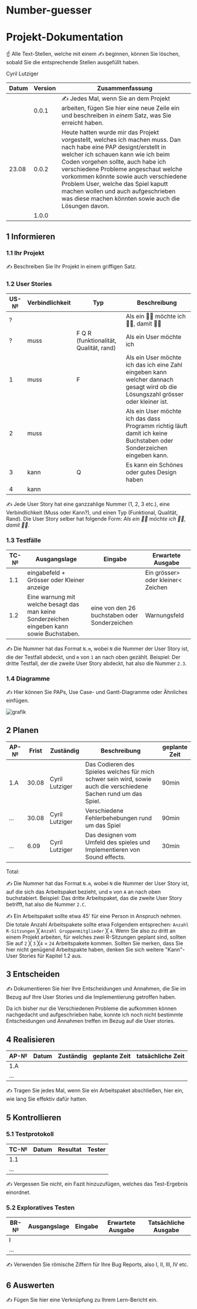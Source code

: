 # Number-guesser

# Projekt-Dokumentation

☝️ Alle Text-Stellen, welche mit einem ✍️ beginnen, können Sie löschen, sobald Sie die entsprechende Stellen ausgefüllt haben.

Cyril Lutziger

| Datum | Version | Zusammenfassung                                              |
| ----- | ------- | ------------------------------------------------------------ |
|       | 0.0.1   | ✍️ Jedes Mal, wenn Sie an dem Projekt arbeiten, fügen Sie hier eine neue Zeile ein und beschreiben in *einem* Satz, was Sie erreicht haben. |
| 23.08 | 0.0.2   | Heute hatten wurde mir das Projekt vorgestellt, welches ich machen muss. Dan nach habe eine PAP designt/erstellt in welcher ich schauen kann wie ich beim Coden vorgehen sollte, auch habe ich verschiedene Probleme angeschaut welche vorkommen könnte sowie auch verschiedene Problem User, welche das Spiel kaputt machen wollen und auch aufgeschrieben was diese machen könnten sowie auch die Lösungen davon.    |
|       | 1.0.0   |                                                              |

## 1 Informieren

### 1.1 Ihr Projekt

✍️ Beschreiben Sie Ihr Projekt in einem griffigen Satz.

### 1.2 User Stories

| US-№ | Verbindlichkeit | Typ  | Beschreibung                       |
| ---- | --------------- | ---- | ---------------------------------- |
| ?   |                 |      | Als ein 🤷‍♂️ möchte ich 🤷‍♂️, damit 🤷‍♂️ |
| ?    |      muss       | F Q R (funktionalität, Qualität, rand) |   Als ein User möchte ich       |
| 1    |      muss       |  F  | Als ein User möchte ich das ich eine Zahl eingeben kann welcher dannach gesagt wird ob die Lösungszahl grösser oder kleiner ist. |
| 2   |      muss       |     |   Als ein User möchte ich das dass Programm richtig läuft damit ich keine Buchstaben oder Sonderzeichen eingeben kann. |
| 3   |      kann       |  Q  |   Es kann ein Schönes oder gutes Design haben  |
| 4    |      kann       |     |

✍️ Jede User Story hat eine ganzzahlige Nummer (1, 2, 3 etc.), eine Verbindlichkeit (Muss oder Kann?), und einen Typ (Funktional, Qualität, Rand). Die User Story selber hat folgende Form: *Als ein 🤷‍♂️ möchte ich 🤷‍♂️, damit 🤷‍♂️*.

### 1.3 Testfälle

| TC-№ | Ausgangslage | Eingabe | Erwartete Ausgabe |
| ---- | ------------ | ------- | ----------------- |
| 1.1  | eingabefeld + Grösser oder Kleiner anzeige |         |    Ein grösser> oder kleiner< Zeichen   |
| 1.2  | Eine warnung mit welche besagt das man keine Sonderzeichen eingeben kann sowie Buchstaben.| eine von den 26 buchstaben oder Sonderzeichen |   Warnungsfeld|


✍️ Die Nummer hat das Format `N.m`, wobei `N` die Nummer der User Story ist, die der Testfall abdeckt, und `m` von `1` an nach oben gezählt. Beispiel: Der dritte Testfall, der die zweite User Story abdeckt, hat also die Nummer `2.3`.

### 1.4 Diagramme

✍️ Hier können Sie PAPs, Use Case- und Gantt-Diagramme oder Ähnliches einfügen.

![grafik](https://user-images.githubusercontent.com/110893288/186120840-5dbb8864-2cf0-49e8-b3d8-f6934a765235.png)

## 2 Planen

| AP-№ | Frist | Zuständig | Beschreibung | geplante Zeit |
| ---- | ----- | --------- | ------------ | ------------- |
| 1.A  |  30.08     |    Cyril Lutziger     |      Das Codieren des Spieles welches für mich schwer sein wird, sowie auch die verschiedene Sachen rund um das Spiel.       |     90min       |
| ...  |    30.08   | Cyril Lutziger      |     Verschiedene Fehlerbehebungen rund um das Spiel       |     90min       |
| ...  |    6.09   | Cyril Lutziger      |     Das designen vom Umfeld des spieles und Implementieren von Sound effects.       |     30min      |

Total: 

✍️ Die Nummer hat das Format `N.m`, wobei `N` die Nummer der User Story ist, auf die sich das Arbeitspaket bezieht, und `m` von `A` an nach oben buchstabiert. Beispiel: Das dritte Arbeitspaket, das die zweite User Story betrifft, hat also die Nummer `2.C`.

✍️ Ein Arbeitspaket sollte etwa 45' für eine Person in Anspruch nehmen. Die totale Anzahl Arbeitspakete sollte etwa Folgendem entsprechen: `Anzahl R-Sitzungen` ╳ `Anzahl Gruppenmitglieder` ╳ `4`. Wenn Sie also zu dritt an einem Projekt arbeiten, für welches zwei R-Sitzungen geplant sind, sollten Sie auf `2` ╳ `3` ╳`4` = `24` Arbeitspakete kommen. Sollten Sie merken, dass Sie hier nicht genügend Arbeitspakte haben, denken Sie sich weitere "Kann"-User Stories für Kapitel 1.2 aus.

## 3 Entscheiden

✍️ Dokumentieren Sie hier Ihre Entscheidungen und Annahmen, die Sie im Bezug auf Ihre User Stories und die Implementierung getroffen haben.

Da ich bisher nur die Verschiedenen Probleme die aufkommen können nachgedacht und aufgeschrieben habe, konnte ich noch nicht bestimmte Entscheidungen und Annahmen treffen im Bezug auf die User stories.

## 4 Realisieren

| AP-№ | Datum | Zuständig | geplante Zeit | tatsächliche Zeit |
| ---- | ----- | --------- | ------------- | ----------------- |
| 1.A  |       |           |               |                   |
| ...  |       |           |               |                   |

✍️ Tragen Sie jedes Mal, wenn Sie ein Arbeitspaket abschließen, hier ein, wie lang Sie effektiv dafür hatten.

## 5 Kontrollieren

### 5.1 Testprotokoll

| TC-№ | Datum | Resultat | Tester |
| ---- | ----- | -------- | ------ |
| 1.1  |       |          |        |
| ...  |       |          |        |

✍️ Vergessen Sie nicht, ein Fazit hinzuzufügen, welches das Test-Ergebnis einordnet.

### 5.2 Exploratives Testen

| BR-№ | Ausgangslage | Eingabe | Erwartete Ausgabe | Tatsächliche Ausgabe |
| ---- | ------------ | ------- | ----------------- | -------------------- |
| I    |              |         |                   |                      |
| ...  |              |         |                   |                      |

✍️ Verwenden Sie römische Ziffern für Ihre Bug Reports, also I, II, III, IV etc.

## 6 Auswerten

✍️ Fügen Sie hier eine Verknüpfung zu Ihrem Lern-Bericht ein.
